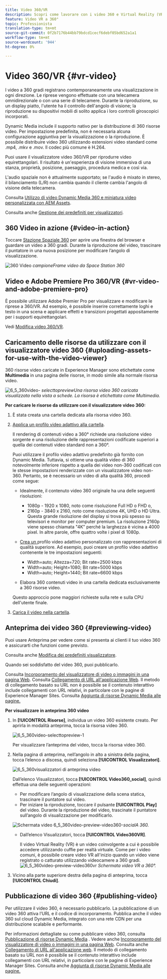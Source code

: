 ```yaml
---
title: Video 360/VR
description: Scopri come lavorare con i video 360 e Virtual Reality (VR) in Dynamic Media.
feature: Video VR a 360°
topic: Professionista
translation-type: tm+mt
source-git-commit: 0f2b7176b44bb79bdcd1cecf6debf05bd652a1a1
workflow-type: tm+mt
source-wordcount: '944'
ht-degree: 0%

---
```



# Video 360/VR {#vr-video}

I video a 360 gradi registrano contemporaneamente una visualizzazione in ogni direzione. Le riprese vengono effettuate con una telecamera omnidirezionale o con una serie di telecamere. Durante la riproduzione, su un display piatto, l&#39;utente ha il controllo dell&#39;angolo di visione; la riproduzione su dispositivi mobili di solito applica i loro controlli giroscopici incorporati.

Dynamic Media include il supporto nativo per la distribuzione di 360 risorse video. Per impostazione predefinita, non è necessaria alcuna configurazione aggiuntiva per la visualizzazione o la riproduzione. È possibile distribuire video 360 utilizzando estensioni video standard come .mp4, .mkv e .mov. Il codec più comune è H.264.

Puoi usare il visualizzatore video 360/VR per riprodurre video equirettangolari. Il risultato è un&#39;esperienza di visione immersiva di una stanza, proprietà, posizione, paesaggio, procedura medica e così via.

L&#39;audio spaziale non è attualmente supportato; se l&#39;audio è mixato in stereo, il bilanciamento (L/R) non cambia quando il cliente cambia l&#39;angolo di visione della telecamera.

Consulta [Utilizzo di video Dynamic Media 360 e miniatura video personalizzata con AEM Assets](https://experienceleague.adobe.com/docs/experience-manager-learn/assets/dynamic-media/dynamic-media-360-video-custom-thumbnail-feature-video-use.html#dynamic-media).

Consulta anche [Gestione dei predefiniti per visualizzatori](/help/assets/dynamic-media/managing-viewer-presets.md).

## 360 Video in azione {#video-in-action}

Toccare [Stazione Spaziale 360](http://mobiletest.scene7.com/s7viewers/html5/Video360Viewer.html?asset=Viewers/space_station_360-AVS) per aprire una finestra del browser e guardare un video a 360 gradi. Durante la riproduzione del video, trascinare il puntatore in una nuova posizione per modificare l’angolo di visualizzazione.

![360 Video ](assets/6_5_360videoiss_simplified.png)
*campioneFrame video da Space Station 360*

## Video e Adobe Premiere Pro 360/VR {#vr-video-and-adobe-premiere-pro}

È possibile utilizzare Adobe Premier Pro per visualizzare e modificare le riprese a 360/VR. Ad esempio, è possibile inserire correttamente loghi e testo in una scena e applicare effetti e transizioni progettati appositamente per i supporti equirettangolari.

Vedi [Modifica video 360/VR](https://helpx.adobe.com/premiere-pro/how-to/edit-360-vr-video.html).

## Caricamento delle risorse da utilizzare con il visualizzatore video 360 {#uploading-assets-for-use-with-the-video-viewer}

360 risorse video caricate in Experience Manager sono etichettate come **Multimedia** in una pagina delle risorse, in modo simile alla normale risorsa video.

![6_5_360video-](assets/6_5_360video-selecttopreview.png)
*selecttopreviewUna risorsa video 360 caricata visualizzata nella vista a schede. La risorsa è etichettata come Multimedia.*

**Per caricare le risorse da utilizzare con il visualizzatore video 360:**

1. È stata creata una cartella dedicata alla risorsa video 360.
1. [Applica un profilo video adattivo alla cartella](/help/assets/dynamic-media/video-profiles.md#applying-a-video-profile-to-folders).

   Il rendering di contenuti video a 360° richiede una risoluzione video sorgente e una risoluzione delle rappresentazioni codificate superiori a quella dei contenuti video standard non a 360°.

   Puoi utilizzare il profilo video adattivo predefinito già fornito con Dynamic Media. Tuttavia, si ottiene una qualità video di 360 notevolmente inferiore rispetto a quella dei video non-360 codificati con le stesse impostazioni renderizzate con un visualizzatore video non-360. Pertanto, se è necessario un video di alta qualità 360, procedi come segue:

   * Idealmente, il contenuto video 360 originale ha una delle seguenti risoluzioni:

      * 1080p - 1920 x 1080, noto come risoluzione Full HD o FHD o,
      * 2160p - 3840 x 2160, noto come risoluzione 4K, UHD o HD Ultra. Questa grande risoluzione del display si trova più spesso su televisori e monitor per computer premium. La risoluzione 2160p viene spesso chiamata &quot;4K&quot; perché la larghezza è vicina a 4000 pixel. In altre parole, offre quattro volte i pixel di 1080p.
   * [Crea un ](/help/assets/dynamic-media/video-profiles.md#creating-a-video-encoding-profile-for-adaptive-streaming) profilo video adattivo personalizzato con rappresentazioni di qualità superiore. Ad esempio, puoi creare un profilo video adattivo contenente le tre impostazioni seguenti:

      * Width=auto; Altezza=720; Bit rate=2500 kbps
      * Width=auto; Height=1080; Bit rate=5000 kbps
      * Width=auto; Height=1440; Bit rate=6600 kbps
   * Elabora 360 contenuti video in una cartella dedicata esclusivamente a 360 risorse video.

   Questo approccio pone maggiori richieste sulla rete e sulla CPU dell&#39;utente finale.

1. [Carica il video nella cartella](/help/assets/manage-video-assets.md#upload-and-preview-video-assets).

<!--

## Overriding the default aspect ratio of 360 videos  {#overriding-the-default-aspect-ratio-of-videos}

For an uploaded asset to qualify as a 360 video that you intend to use with the 360 Video viewer, the asset must have an aspect ratio of 2.

By default, AEM detects video as "360" if its aspect ratio (width/height) is 2.0. If you are an Administrator, you can override the default aspect ratio setting of 2 by setting the optional `s7video360AR` property in CRXDE Lite at the following:

* `/conf/global/settings/cloudconfigs/dmscene7/jcr:content`

  * **Property type**: Double
  * **Value**: floating-point aspect ratio, default 2.0.

After you set this property, it takes effect immediately on both existing videos and newly uploaded videos.

The aspect ratio applies to 360 video assets for the asset details page and the [Video 360 Media WCM component](/help/assets/dynamic-media/adding-dynamic-media-assets-to-pages.md#dynamic-media-components).

Start by uploading 360 Videos.

-->

## Anteprima dei video 360 {#previewing-video}

Puoi usare Anteprima per vedere come si presenta ai clienti il tuo video 360 e assicurarti che funzioni come previsto.

Consulta anche [Modifica dei predefiniti visualizzatore](/help/assets/dynamic-media/managing-viewer-presets.md#editing-viewer-presets).

Quando sei soddisfatto del video 360, puoi pubblicarlo.

Consulta [Incorporamento del visualizzatore di video o immagini in una pagina Web](/help/assets/dynamic-media/embed-code.md).
Consulta [Collegamento di URL all&#39;applicazione Web](/help/assets/dynamic-media/linking-urls-to-yourwebapplication.md). Il metodo di collegamento basato su URL non è possibile se il contenuto interattivo include collegamenti con URL relativi, in particolare con le pagine di Experience Manager Sites.
Consulta [Aggiunta di risorse Dynamic Media alle pagine.](/help/assets/dynamic-media/adding-dynamic-media-assets-to-pages.md)

**Per visualizzare in anteprima 360 video**

1. In **[!UICONTROL Risorse]**, individua un video 360 esistente creato. Per aprirla in modalità anteprima, tocca la risorsa video 360.

   ![6_5_360video-selecttopreview-1](assets/6_5_360video-selecttopreview-1.png)

   Per visualizzare l’anteprima del video, tocca la risorsa video 360.

1. Nella pagina di anteprima, nell’angolo in alto a sinistra della pagina, tocca l’elenco a discesa, quindi seleziona **[!UICONTROL Visualizzatori]**.

   ![6_5_360visualizzatori di anteprima video](assets/6_5_360video-preview-viewers.png)

   Dall’elenco Visualizzatori, tocca **[!UICONTROL Video360_social]**, quindi effettua una delle seguenti operazioni:

   * Per modificare l’angolo di visualizzazione della scena statica, trascinare il puntatore sul video.
   * Per iniziare la riproduzione, toccare il pulsante **[!UICONTROL Play]** del video. Durante la riproduzione del video, trascinate il puntatore sull’angolo di visualizzazione per modificarlo.

   ![Schermata video 6_5_360video-preview-video360-](assets/6_5_360video-preview-video360-social.png)*socialA 360.*

   * Dall’elenco Visualizzatori, tocca **[!UICONTROL Video360VR]**.

      Il video Virtual Reality (VR) è un video coinvolgente a cui è possibile accedere utilizzando cuffie per realtà virtuale. Come per i video comuni, è possibile creare video VR all&#39;inizio quando un video viene registrato o catturato utilizzando videocamere a 360 gradi.
   ![6_5_360video-preview-video360vr](assets/6_5_360video-preview-video360vr.png)
   *Schermata video VR a 360°.*

1. Vicino alla parte superiore destra della pagina di anteprima, tocca **[!UICONTROL Chiudi]**.

## Pubblicazione di video 360 {#publishing-video}

Per utilizzare il video 360, è necessario pubblicarlo. La pubblicazione di un video 360 attiva l’URL e il codice di incorporamento. Pubblica anche il video 360 sul cloud Dynamic Media, integrato con una rete CDN per una distribuzione scalabile e performante.

Per informazioni dettagliate su come pubblicare video 360, consulta [Pubblicazione di risorse Dynamic Media](/help/assets/dynamic-media/publishing-dynamicmedia-assets.md) .
Vedere anche [Incorporamento del visualizzatore di video o immagini in una pagina Web](/help/assets/dynamic-media/embed-code.md).
Consulta anche [Collegamento di URL all&#39;applicazione web](/help/assets/dynamic-media/linking-urls-to-yourwebapplication.md). Il metodo di collegamento basato su URL non è possibile se il contenuto interattivo include collegamenti con URL relativi, in particolare con le pagine di Experience Manager Sites.
Consulta anche [Aggiunta di risorse Dynamic Media alle pagine.](/help/assets/dynamic-media/adding-dynamic-media-assets-to-pages.md)
